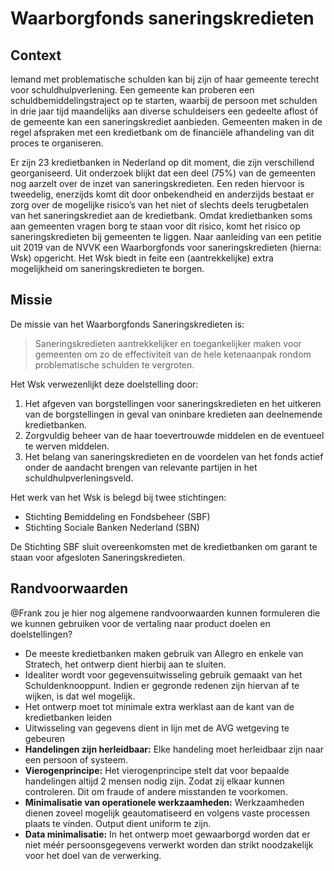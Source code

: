 # Waarborgfonds saneringskredieten

## Context

Iemand met problematische schulden kan bij zijn of haar gemeente terecht voor schuldhulpverlening. 
Een gemeente kan proberen een schuldbemiddelingstraject op te starten, waarbij de persoon met schulden in drie jaar tijd maandelijks aan diverse schuldeisers een gedeelte aflost óf de gemeente kan een saneringskrediet aanbieden. 
Gemeenten maken in de regel afspraken met een kredietbank om de financiële afhandeling van dit proces te organiseren.

Er zijn 23 kredietbanken in Nederland op dit moment, die zijn verschillend georganiseerd. 
Uit onderzoek blijkt dat een deel (75%) van de gemeenten nog aarzelt over de inzet van saneringskredieten. 
Een reden hiervoor is tweedelig, enerzijds komt dit door onbekendheid en anderzijds bestaat er zorg over de mogelijke risico’s van het niet of slechts deels terugbetalen van
het saneringskrediet aan de kredietbank. Omdat kredietbanken soms aan gemeenten vragen borg te staan voor dit risico, komt het risico op saneringskredieten bij gemeenten te liggen. Naar aanleiding van een petitie uit 2019 van de NVVK een Waarborgfonds voor saneringskredieten (hierna: Wsk) opgericht. Het Wsk biedt in feite een (aantrekkelijke) extra mogelijkheid om saneringskredieten te borgen.

## Missie

De missie van het Waarborgfonds Saneringskredieten is:
 
> Saneringskredieten aantrekkelijker en toegankelijker maken voor gemeenten om zo de effectiviteit van de hele ketenaanpak rondom problematische schulden te vergroten.

Het Wsk verwezenlijkt deze doelstelling door:

1. Het afgeven van borgstellingen voor saneringskredieten en het uitkeren van de borgstellingen in geval van oninbare kredieten aan deelnemende kredietbanken.
1. Zorgvuldig beheer van de haar toevertrouwde middelen en de eventueel te werven middelen.
1. Het belang van saneringskredieten en de voordelen van het fonds actief onder de aandacht brengen van relevante partijen in het schuldhulpverleningsveld.

Het werk van het Wsk is belegd bij twee stichtingen:

* Stichting Bemiddeling en Fondsbeheer (SBF) 
* Stichting Sociale Banken Nederland (SBN)

De Stichting SBF sluit overeenkomsten met de kredietbanken om garant te staan voor afgesloten Saneringskredieten. 

## Randvoorwaarden

@Frank zou je hier nog algemene randvoorwaarden kunnen formuleren die we kunnen gebruiken voor de vertaling naar product doelen en doelstellingen?

* De meeste kredietbanken maken gebruik van Allegro en enkele van Stratech, het ontwerp dient hierbij aan te sluiten.
* Idealiter wordt voor gegevensuitwisseling gebruik gemaakt van het Schuldenknooppunt. Indien er gegronde redenen zijn hiervan af te wijken, is dat wel mogelijk.
* Het ontwerp moet tot minimale extra werklast aan de kant van de kredietbanken leiden
* Uitwisseling van gegevens dient in lijn met de AVG wetgeving te gebeuren
* **Handelingen zijn herleidbaar:** Elke handeling moet herleidbaar zijn naar een persoon of systeem.
* **Vierogenprincipe:** Het vierogenprincipe stelt dat voor bepaalde handelingen altijd 2 mensen nodig zijn. Zodat zij elkaar kunnen controleren. Dit om fraude of andere misstanden te voorkomen. 
* **Minimalisatie van operationele werkzaamheden:** Werkzaamheden dienen zoveel mogelijk geautomatiseerd en volgens vaste processen plaats te vinden. Output dient uniform te zijn. 
* **Data minimalisatie:** In het ontwerp moet gewaarborgd worden dat er niet méér persoonsgegevens verwerkt worden dan strikt noodzakelijk voor het doel van de verwerking.

